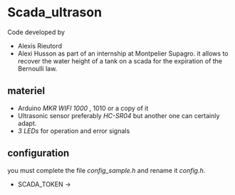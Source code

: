 # Scada_ultrason
Code developed by 
* Alexis Rieutord
* Alexi Husson
as part of an internship at Montpelier Supagro.
it allows to recover the water height of a tank on a scada for the expiration of the Bernoulli law.
## materiel
* Arduino _MKR WIFI 1000_ , 1010 or a copy of it
* Ultrasonic sensor preferably _HC-SR04_ but another one can certainly adapt.
* _3 LEDs_ for operation and error signals 

## configuration 
you must complete the file _config_sample.h_ and rename it _config.h_.
- SCADA_TOKEN ->
